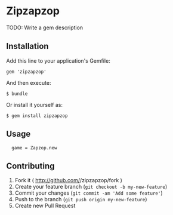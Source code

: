 # Zipzapzop

TODO: Write a gem description

## Installation

Add this line to your application's Gemfile:

    gem 'zipzapzop'

And then execute:

    $ bundle

Or install it yourself as:

    $ gem install zipzapzop

## Usage

```
  game = Zapzop.new
```


## Contributing

1. Fork it ( http://github.com/<my-github-username>/zipzapzop/fork )
2. Create your feature branch (`git checkout -b my-new-feature`)
3. Commit your changes (`git commit -am 'Add some feature'`)
4. Push to the branch (`git push origin my-new-feature`)
5. Create new Pull Request
